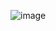 ![image](https://user-images.githubusercontent.com/76725996/120100053-527ce180-c15c-11eb-8731-3c3424220a8a.png)
